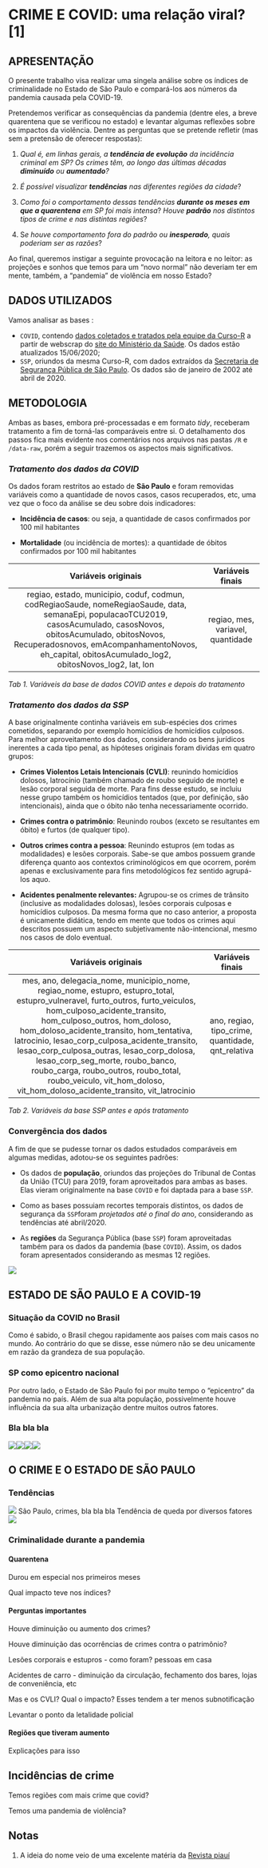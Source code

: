 
<!-- README.md is generated from README.Rmd. Please edit that file -->

# CRIME E COVID: uma relação viral? \[1\]

## APRESENTAÇÃO

O presente trabalho visa realizar uma singela análise sobre os índices
de criminalidade no Estado de São Paulo e compará-los aos números da
pandemia causada pela COVID-19.

Pretendemos verificar as consequências da pandemia (dentre eles, a breve
quarentena que se verificou no estado) e levantar algumas reflexões
sobre os impactos da violência. Dentre as perguntas que se pretende
refletir (mas sem a pretensão de oferecer respostas):

1.  *Qual é, em linhas gerais, a **tendência de evolução** da incidência
    criminal em SP? Os crimes têm, ao longo das últimas décadas
    **diminuído** ou **aumentado**?*

2.  *É possível visualizar **tendências** nas diferentes regiões da
    cidade*?

3.  *Como foi o comportamento dessas tendências **durante os meses em
    que a quarentena** em SP foi mais intensa*? *Houve **padrão** nos
    distintos tipos de crime e nas distintas regiões*?

4.  S*e houve comportamento fora do padrão ou **inesperado**, quais
    poderiam ser as razões*?

Ao final, queremos instigar a seguinte provocação na leitora e no
leitor: as projeções e sonhos que temos para um “novo normal” não
deveriam ter em mente, também, a “pandemia” de violência em nosso
Estado?

## DADOS UTILIZADOS

Vamos analisar as bases :

  - `COVID`, contendo [dados coletados e tratados pela equipe da
    Curso-R](https://www.youtube.com/watch?v=ja2AbTFN4yk&ab_channel=Curso-R)
    a partir de webscrap do [site do Ministério da
    Saúde](http://covid.saude.gov.br). Os dados estão atualizados
    15/06/2020;
  - `SSP`, oriundos da mesma Curso-R, com dados extraídos da [Secretaria
    de Segurança Pública de São
    Paulo](http://www.ssp.sp.gov.br/transparenciassp/Consulta.aspx). Os
    dados são de janeiro de 2002 até abril de 2020.

## METODOLOGIA

Ambas as bases, embora pré-processadas e em formato *tidy*, receberam
tratamento a fim de torná-las comparáveis entre si. O detalhamento dos
passos fica mais evidente nos comentários nos arquivos nas pastas `/R` e
`/data-raw`, porém a seguir trazemos os aspectos mais significativos.

### *Tratamento dos dados da COVID*

Os dados foram restritos ao estado de **São Paulo** e foram removidas
variáveis como a quantidade de novos casos, casos recuperados, etc, uma
vez que o foco da análise se deu sobre dois indicadores:

  - **Incidência de casos**: ou seja, a quantidade de casos confirmados
    por 100 mil habitantes

  - **Mortalidade** (ou incidência de mortes): a quantidade de óbitos
    confirmados por 100 mil habitantes

|                                                                                                                               Variáveis originais                                                                                                                                |         Variáveis finais          |
| :------------------------------------------------------------------------------------------------------------------------------------------------------------------------------------------------------------------------------------------------------------------------------: | :-------------------------------: |
| regiao, estado, municipio, coduf, codmun, codRegiaoSaude, nomeRegiaoSaude, data, semanaEpi, populacaoTCU2019, casosAcumulado, casosNovos, obitosAcumulado, obitosNovos, Recuperadosnovos, emAcompanhamentoNovos, eh\_capital, obitosAcumulado\_log2, obitosNovos\_log2, lat, lon | regiao, mes, variavel, quantidade |

*Tab 1. Variáveis da base de dados COVID antes e depois do tratamento*

### *Tratamento dos dados da SSP*

A base originalmente continha variáveis em sub-espécies dos crimes
cometidos, separando por exemplo homicídios de homicídios culposos. Para
melhor aproveitamento dos dados, considerando os bens jurídicos
inerentes a cada tipo penal, as hipóteses originais foram dividas em
quatro grupos:

  - **Crimes Violentos Letais Intencionais (CVLI)**: reunindo homicídios
    dolosos, latrocínio (também chamado de roubo seguido de morte) e
    lesão corporal seguida de morte. Para fins desse estudo, se incluiu
    nesse grupo também os homicídios tentados (que, por definição, são
    intencionais), ainda que o óbito não tenha necessariamente ocorrido.

  - **Crimes contra o patrimônio**: Reunindo roubos (exceto se
    resultantes em óbito) e furtos (de qualquer tipo).

  - **Outros crimes contra a pessoa**: Reunindo estupros (em todas as
    modalidades) e lesões corporais. Sabe-se que ambos possuem grande
    diferença quanto aos contextos criminológicos em que ocorrem, porém
    apenas e exclusivamente para fins metodológicos fez sentido
    agrupá-los aquo.

  - **Acidentes penalmente relevantes:** Agrupou-se os crimes de
    trânsito (inclusive as modalidades dolosas), lesões corporais
    culposas e homicídios culposos. Da mesma forma que no caso anterior,
    a proposta é unicamente didática, tendo em mente que todos os crimes
    aqui descritos possuem um aspecto subjetivamente não-intencional,
    mesmo nos casos de dolo eventual.

|                                                                                                                                                                                                                                                               Variáveis originais                                                                                                                                                                                                                                                                |                  Variáveis finais                   |
| :----------------------------------------------------------------------------------------------------------------------------------------------------------------------------------------------------------------------------------------------------------------------------------------------------------------------------------------------------------------------------------------------------------------------------------------------------------------------------------------------------------------------------------------------: | :-------------------------------------------------: |
| mes, ano, delegacia\_nome, municipio\_nome, regiao\_nome, estupro, estupro\_total, estupro\_vulneravel, furto\_outros, furto\_veiculos, hom\_culposo\_acidente\_transito, hom\_culposo\_outros, hom\_doloso, hom\_doloso\_acidente\_transito, hom\_tentativa, latrocinio, lesao\_corp\_culposa\_acidente\_transito, lesao\_corp\_culposa\_outras, lesao\_corp\_dolosa, lesao\_corp\_seg\_morte, roubo\_banco, roubo\_carga, roubo\_outros, roubo\_total, roubo\_veiculo, vit\_hom\_doloso, vit\_hom\_doloso\_acidente\_transito, vit\_latrocinio | ano, regiao, tipo\_crime, quantidade, qnt\_relativa |

*Tab 2. Variáveis da base SSP antes e após tratamento*

### Convergência dos dados

A fim de que se pudesse tornar os dados estudados comparáveis em algumas
medidas, adotou-se os seguintes padrões:

  - Os dados de **população**, oriundos das projeções do Tribunal de
    Contas da União (TCU) para 2019, foram aproveitados para ambas as
    bases. Elas vieram originalmente na base `COVID` e foi daptada para
    a base `SSP`.

  - Como as bases possuiam recortes temporais distintos, os dados de
    segurança da `SSP`foram *projetados até o final do an*o,
    considerando as tendências até abril/2020.

  - As **regiões** da Segurança Pública (base `SSP`) foram aproveitadas
    também para os dados da pandemia (base `COVID`). Assim, os dados
    foram apresentados considerando as mesmas 12 regiões.

![](README_files/figure-gfm/regioes-1.png)<!-- -->

## ESTADO DE SÃO PAULO E A COVID-19

### Situação da COVID no Brasil

Como é sabido, o Brasil chegou rapidamente aos países com mais casos no
mundo. Ao contrário do que se disse, esse número não se deu unicamente
em razão da grandeza de sua população.

### SP como epicentro nacional

Por outro lado, o Estado de São Paulo foi por muito tempo o “epicentro”
da pandemia no país. Além de sua alta população, possivelmente houve
influência da sua alta urbanização dentre muitos outros fatores.

### Bla bla bla

![](README_files/figure-gfm/graficos_covid_sp-1.png)<!-- -->![](README_files/figure-gfm/graficos_covid_sp-2.png)<!-- -->![](README_files/figure-gfm/graficos_covid_sp-3.png)<!-- -->![](README_files/figure-gfm/graficos_covid_sp-4.png)<!-- -->

## O CRIME E O ESTADO DE SÃO PAULO

### Tendências

![](README_files/figure-gfm/tendencia_crime-1.png)<!-- --> São Paulo,
crimes, bla bla bla Tendência de queda por diversos fatores
![](README_files/figure-gfm/tabela_crimes_pandemia-1.png)<!-- -->

### Criminalidade durante a pandemia

#### Quarentena

Durou em especial nos primeiros meses

Qual impacto teve nos índices?

#### Perguntas importantes

Houve diminuição ou aumento dos crimes?

Houve diminuição das ocorrências de crimes contra o patrimônio?

Lesões corporais e estupros - como foram? pessoas em casa

Acidentes de carro - diminuição da circulação, fechamento dos bares,
lojas de conveniência, etc

Mas e os CVLI? Qual o impacto? Esses tendem a ter menos subnotificação

Levantar o ponto da letalidade policial

#### Regiões que tiveram aumento

Explicações para isso

## Incidências de crime

Temos regiões com mais crime que covid?

Temos uma pandemia de violência?

## Notas

1.  A ideia do nome veio de uma excelente matéria da [Revista
    piauí](https://piaui.folha.uol.com.br/crime-e-covid-no-rio/)

